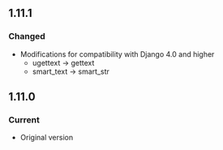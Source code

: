 ## 1.11.1

### Changed

* Modifications for compatibility with Django 4.0 and higher
  * ugettext -> gettext
  * smart_text -> smart_str

## 1.11.0

### Current

* Original version